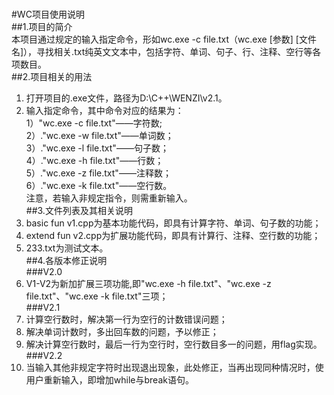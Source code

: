 <br> #WC项目使用说明<br>
##1.项目的简介<br>
本项目通过规定的输入指定命令，形如wc.exe -c file.txt（wc.exe [参数] [文件名]），寻找相关.txt纯英文文本中，包括字符、单词、句子、行、注释、空行等各项数目。<br> 
##2.项目相关的用法<br>  
 1. 打开项目的.exe文件，路径为D:\C++\WENZI\v2.1。<br> 
 2. 输入指定命令，其中命令对应的结果为：<br> 
  1）"wc.exe -c file.txt"——字符数;<br> 
  2）."wc.exe -w file.txt"——单词数；<br> 
  3）."wc.exe -l file.txt"——句子数；<br> 
  4）."wc.exe -h file.txt"——行数；<br> 
  5）."wc.exe -z file.txt"——注释数；<br> 
  6）."wc.exe -k file.txt"——空行数。<br> 
注意，若输入非规定指令，则需重新输入。<br> 
##3.文件列表及其相关说明<br>  
 1. basic fun v1.cpp为基本功能代码，即具有计算字符、单词、句子数的功能；<br> 
 2. extend fun v2.cpp为扩展功能代码，即具有计算行、注释、空行数的功能；<br> 
 3. 233.txt为测试文本。<br> 
##4.各版本修正说明<br> 
###V2.0<br> 
 1. V1-V2为新加扩展三项功能,即"wc.exe -h file.txt"、"wc.exe -z file.txt"、"wc.exe -k file.txt"三项；<br> 
###V2.1<br> 
 1. 计算空行数时，解决第一行为空行的计数错误问题；<br> 
 2. 解决单词计数时，多出回车数的问题，予以修正；<br> 
 3. 解决计算空行数时，最后一行为空行时，空行数目多一的问题，用flag实现。<br> 
###V2.2<br> 
 1. 当输入其他非规定字符时出现退出现象，此处修正，当再出现同种情况时，使用户重新输入，即增加while与break语句。<br> 

 
 
